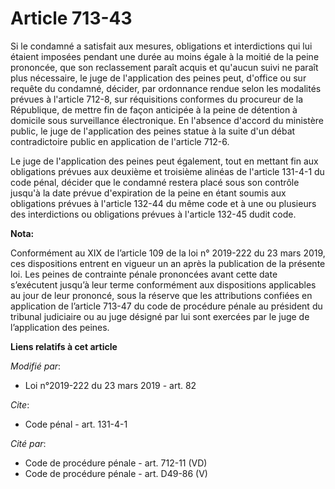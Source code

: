 # Article 713-43

Si le condamné a satisfait aux mesures, obligations et interdictions qui lui étaient imposées pendant une durée au moins
égale à la moitié de la peine prononcée, que son reclassement paraît acquis et qu'aucun suivi ne paraît plus nécessaire, le
juge de l'application des peines peut, d'office ou sur requête du condamné, décider, par ordonnance rendue selon les
modalités prévues à l'article 712-8, sur réquisitions conformes du procureur de la République, de mettre fin de façon
anticipée à la peine de détention à domicile sous surveillance électronique. En l'absence d'accord du ministère public, le
juge de l'application des peines statue à la suite d'un débat contradictoire public en application de l'article 712-6.

Le juge de l'application des peines peut également, tout en mettant fin aux obligations prévues aux deuxième et troisième
alinéas de l'article 131-4-1 du code pénal, décider que le condamné restera placé sous son contrôle jusqu'à la date prévue
d'expiration de la peine en étant soumis aux obligations prévues à l'article 132-44 du même code et à une ou plusieurs des
interdictions ou obligations prévues à l'article 132-45 dudit code.

**Nota:**

Conformément au XIX de l’article 109 de la loi n° 2019-222 du 23 mars 2019, ces dispositions entrent en vigueur un an après
la publication de la présente loi. Les peines de contrainte pénale prononcées avant cette date s’exécutent jusqu’à leur terme
conformément aux dispositions applicables au jour de leur prononcé, sous la réserve que les attributions confiées en
application de l’article 713-47 du code de procédure pénale au président du tribunal judiciaire ou au juge désigné par lui
sont exercées par le juge de l’application des peines.

**Liens relatifs à cet article**

_Modifié par_:

  - Loi n°2019-222 du 23 mars 2019 - art. 82

_Cite_:

  - Code pénal - art. 131-4-1

_Cité par_:

  - Code de procédure pénale - art. 712-11 (VD)
  - Code de procédure pénale - art. D49-86 (V)

